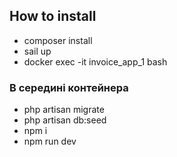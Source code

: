 ## How to install

- composer install
- sail up
- docker exec -it invoice_app_1 bash

### В середині контейнера

- php artisan migrate
- php artisan db:seed
- npm i
- npm run dev
